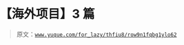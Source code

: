 # 【海外项目】3 篇

> 原文：[`www.yuque.com/for_lazy/thfiu8/row9n1fqbg1ylo62`](https://www.yuque.com/for_lazy/thfiu8/row9n1fqbg1ylo62)



